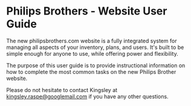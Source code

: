# Philips Brothers - Website User Guide

The new philipsbrothers.com website is a fully integrated system for managing all aspects of your inventory, plans, and users. It's built to be simple enough for anyone to use, while offering power and flexibility.

The purpose of this user guide is to provide instructional information on how to complete the most common tasks on the new Philips Brother website.

Please do not hesitate to contact Kingsley at kingsley.raspe@googlemail.com if you have any other questions.

